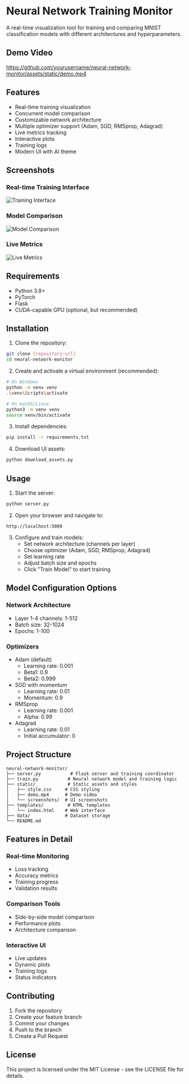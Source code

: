 # Neural Network Training Monitor

A real-time visualization tool for training and comparing MNIST classification models with different architectures and hyperparameters.

## Demo Video

https://github.com/yourusername/neural-network-monitor/assets/static/demo.mp4

## Features

- Real-time training visualization
- Concurrent model comparison
- Customizable network architecture
- Multiple optimizer support (Adam, SGD, RMSprop, Adagrad)
- Live metrics tracking
- Interactive plots
- Training logs
- Modern UI with AI theme

## Screenshots

### Real-time Training Interface
![Training Interface](static/screenshots/interface.png)

### Model Comparison
![Model Comparison](static/screenshots/comparison.png)

### Live Metrics
![Live Metrics](static/screenshots/metrics.png)

## Requirements

- Python 3.8+
- PyTorch
- Flask
- CUDA-capable GPU (optional, but recommended)

## Installation

1. Clone the repository:
```bash
git clone [repository-url]
cd neural-network-monitor
```

2. Create and activate a virtual environment (recommended):
```bash
# On Windows
python -m venv venv
.\venv\Scripts\activate

# On macOS/Linux
python3 -m venv venv
source venv/bin/activate
```

3. Install dependencies:
```bash
pip install -r requirements.txt
```

4. Download UI assets:
```bash
python download_assets.py
```

## Usage

1. Start the server:
```bash
python server.py
```

2. Open your browser and navigate to:
```
http://localhost:5000
```

3. Configure and train models:
   - Set network architecture (channels per layer)
   - Choose optimizer (Adam, SGD, RMSprop, Adagrad)
   - Set learning rate
   - Adjust batch size and epochs
   - Click "Train Model" to start training

## Model Configuration Options

### Network Architecture
- Layer 1-4 channels: 1-512
- Batch size: 32-1024
- Epochs: 1-100

### Optimizers
- Adam (default)
  - Learning rate: 0.001
  - Beta1: 0.9
  - Beta2: 0.999
- SGD with momentum
  - Learning rate: 0.01
  - Momentum: 0.9
- RMSprop
  - Learning rate: 0.001
  - Alpha: 0.99
- Adagrad
  - Learning rate: 0.01
  - Initial accumulator: 0

## Project Structure

```
neural-network-monitor/
├── server.py           # Flask server and training coordinator
├── train.py           # Neural network model and training logic
├── static/            # Static assets and styles
│   ├── style.css     # CSS styling
│   ├── demo.mp4      # Demo video
│   └── screenshots/  # UI screenshots
├── templates/         # HTML templates
│   └── index.html    # Web interface
├── data/             # Dataset storage
└── README.md
```

## Features in Detail

### Real-time Monitoring
- Loss tracking
- Accuracy metrics
- Training progress
- Validation results

### Comparison Tools
- Side-by-side model comparison
- Performance plots
- Architecture comparison

### Interactive UI
- Live updates
- Dynamic plots
- Training logs
- Status indicators

## Contributing

1. Fork the repository
2. Create your feature branch
3. Commit your changes
4. Push to the branch
5. Create a Pull Request

## License

This project is licensed under the MIT License - see the LICENSE file for details.